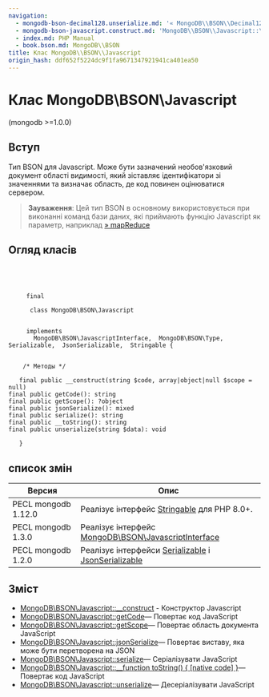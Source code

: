 ```yaml
---
navigation:
  - mongodb-bson-decimal128.unserialize.md: '« MongoDB\\BSON\\Decimal128::unserialize'
  - mongodb-bson-javascript.construct.md: 'MongoDB\\BSON\\Javascript::\_\_construct »'
  - index.md: PHP Manual
  - book.bson.md: MongoDB\\BSON
title: Клас MongoDB\\BSON\\Javascript
origin_hash: ddf652f5224dc9f1fa9671347921941ca401ea50
---
```

# Клас MongoDB\\BSON\\Javascript

(mongodb >=1.0.0)

## Вступ

Тип BSON для Javascript. Може бути зазначений необов'язковий документ області видимості, який зіставляє ідентифікатори зі значеннями та визначає область, де код повинен оцінюватися сервером.

> **Зауваження**: Цей тип BSON в основному використовується при виконанні команд бази даних, які приймають функцію Javascript як параметр, наприклад [» mapReduce](https://www.mongodb.com/docs/manual/reference/command/mapReduce/)

## Огляд класів

```classsynopsis


    
    
     final
     
      class MongoDB\BSON\Javascript
     

     implements 
       MongoDB\BSON\JavascriptInterface,  MongoDB\BSON\Type,  Serializable,  JsonSerializable,  Stringable {
    

    /* Методы */
    
   final public __construct(string $code, array|object|null $scope = null)
final public getCode(): string
final public getScope(): ?object
final public jsonSerialize(): mixed
final public serialize(): string
final public __toString(): string
final public unserialize(string $data): void

   }
```

## список змін

| Версия | Опис |
| --- | --- |
| PECL mongodb 1.12.0 | Реалізує інтерфейс [Stringable](class.stringable.md) для PHP 8.0+. |
| PECL mongodb 1.3.0 | Реалізує інтерфейс [MongoDB\\BSON\\JavascriptInterface](class.mongodb-bson-javascriptinterface.md) |
| PECL mongodb 1.2.0 | Реалізує інтерфейси [Serializable](class.serializable.md) і [JsonSerializable](class.jsonserializable.md) |

## Зміст

-   [MongoDB\\BSON\\Javascript::\_\_construct](mongodb-bson-javascript.construct.md) \- Конструктор Javascript
-   [MongoDB\\BSON\\Javascript::getCode](mongodb-bson-javascript.getcode.md)— Повертає код JavaScript
-   [MongoDB\\BSON\\Javascript::getScope](mongodb-bson-javascript.getscope.md)— Повертає область документа JavaScript
-   [MongoDB\\BSON\\Javascript::jsonSerialize](mongodb-bson-javascript.jsonserialize.md)— Повертає виставу, яка може бути перетворена на JSON
-   [MongoDB\\BSON\\Javascript::serialize](mongodb-bson-javascript.serialize.md)— Серіалізувати JavaScript
-   [MongoDB\\BSON\\Javascript::\_\_function toString() { \[native code\] }](mongodb-bson-javascript.tostring.md)— Повертає код JavaScript
-   [MongoDB\\BSON\\Javascript::unserialize](mongodb-bson-javascript.unserialize.md)— Десеріалізувати JavaScript
